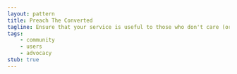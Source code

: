 ```yaml
---
layout: pattern
title: Preach The Converted
tagline: Ensure that your service is useful to those who don't care (or disagree) about your cause.
tags:
    - community
    - users
    - advocacy
stub: true
---
```

